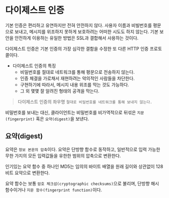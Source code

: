 # 다이제스트 인증

기본 인증은 편리하고 유연하지만 전혀 안전하지 않다. 사용자 이름과 비빌번호를 평문으로 보내고, 메시지를 위조하지 못하게 보호하려는 어떠한 시도도 하지 않는다.
기본 보안을 안전하게 이용하는 유일한 방법은 SSL과 결합해서 사용하는 것이다.

다이제스트 인증은 기본 인증의 가장 심각한 결함을 수정한 또 다른 HTTP 인증 프로토콜이다. 

- 다이제스트 인증의 특징
  - 비밀번호를 절대로 네트워크를 통해 평문으로 전송하지 않는다.
  - 인증 체결을 가로채서 재현하려는 악의적인 사람들을 차단한다.
  - 구현하기에 따라서, 메시지 내용 위조를 막는 것도 가능하다.
  - 그 외 몇몇 잘 알려진 형태의 공격을 막는다.
  
> 다이제스트 인증의 좌우명 `절대로 비밀번호를 네트워크를 통해 보내지 않는다.`

비밀번호를 보내는 대신, 클라이언트는 비밀번호를 비가역적으로 뒤섞은 `지문(fingerprint)` 혹은 `요약(digest)`을 보낸다.

## 요약(digest)

요약은 `정보 본문의 압축`이다. 요약은 단방향 함수로 동작하고, 일반적으로 입력 가능한 무한 가지의 모든 입력값들을 유한한 범위의 압축으로 변환한다.

인기있는 요약 함수 중 하나인 MD5는 임의의 바이트 배열을 원래 길이와 상관없이 128 비트 요약으로 변환한다.

요약 함수는 보통 `암호 체크섬(cryptographic checksums)`으로 불리며, 단방향 해시 함수이거나 `지문 함수(fingerprint function)`이다.
